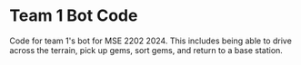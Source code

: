 # Team 1 Bot Code
Code for team 1's bot for MSE 2202 2024. This includes being able to drive across the terrain, pick up gems, sort gems, and return to a base station.

